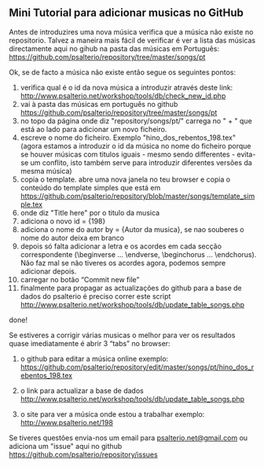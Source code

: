 ## Mini Tutorial para adicionar musicas no GitHub

Antes de introduzires uma nova música verifica que a música não existe no repositorio. 
Talvez a maneira mais fácil de verificar é ver a lista das músicas directamente aqui no gihub na 
pasta das músicas em Português: https://github.com/psalterio/repository/tree/master/songs/pt

Ok, se de facto a música não existe então segue os seguintes pontos:

1. verifica qual é o id da nova música a introduzir através deste link:  http://www.psalterio.net/workshop/tools/db/check_new_id.php
2. vai à pasta das músicas em português no github 
https://github.com/psalterio/repository/tree/master/songs/pt
3. no topo da página onde diz "repository/songs/pt/" carrega no " + " que está ao lado para adicionar um novo ficheiro.
4. escreve o nome do ficheiro. Exemplo "hino_dos_rebentos_198.tex" (agora estamos a introduzir o id da música no nome do ficheiro porque se houver músicas com titulos iguais - mesmo sendo differentes - evita-se um conflito, 
isto também serve para introduzir diferentes versões da mesma música)
5. copia o template. abre uma nova janela no teu browser e copia o conteúdo do template simples que está em 
https://github.com/psalterio/repository/blob/master/songs/template_simple.tex
6. onde diz "Title here" por o titulo da musica
7. adiciona o novo id = {198}
8. adiciona o nome do autor by = {Autor da musica}, se nao souberes o nome do autor deixa em branco
9. depois só falta adicionar a letra e os acordes em cada secção correspondente (\beginverse ...
\endverse, \beginchorus ... \endchorus). Não faz mal se não tiveres os acordes agora, podemos sempre adicionar depois. 
10. carregar no botão “Commit new file”
11. finalmente para propagar as actualizações do github para a base de dados do 
psalterio é preciso correr este script http://www.psalterio.net/workshop/tools/db/update_table_songs.php

done!

Se estiveres a corrigir várias musicas o melhor para ver os resultados quase imediatamente é abrir 3 “tabs” no browser: 

1. o github para editar a música online exemplo:
https://github.com/psalterio/repository/edit/master/songs/pt/hino_dos_rebentos_198.tex

2. o link para actualizar a base de dados
http://www.psalterio.net/workshop/tools/db/update_table_songs.php

3. o site para ver a música onde estou a trabalhar
exemplo: http://www.psalterio.net/198


Se tiveres questões envia-nos um email para psalterio.net@gmail.com ou adiciona um "issue" aqui no github https://github.com/psalterio/repository/issues
